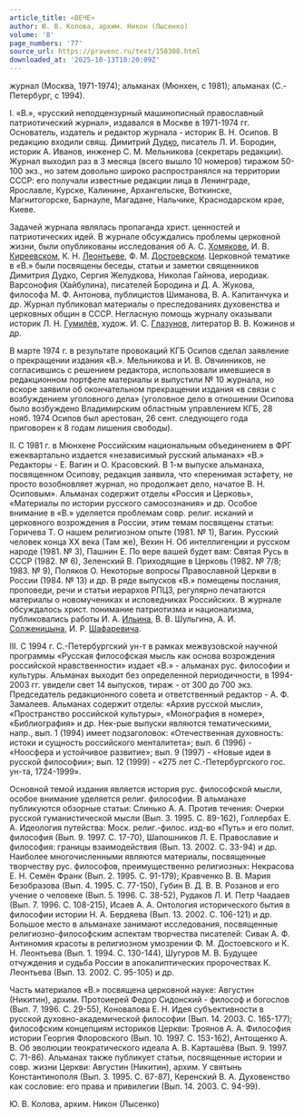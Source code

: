 ```yaml
---
article_title: «ВЕЧЕ»
author: Ю. В. Колова, архим. Никон (Лысенко)
volume: '8'
page_numbers: '77'
source_url: https://pravenc.ru/text/158308.html
downloaded_at: '2025-10-13T10:20:09Z'
---
```


журнал (Москва, 1971-1974); альманах (Мюнхен, с 1981); альманах (С.-Петербург, с 1994).

I. «В.», «русский неподцензурный машинописный православный патриотический журнал», издавался в Москве в 1971-1974 гг. Основатель, издатель и редактор журнала - историк В. Н. Осипов. В редакцию входили свящ. Димитрий [Дудко](https://pravenc.ru/text/Дудко.html), писатель Л. И. Бородин, историк А. Иванов, инженер С. М. Мельникова (секретарь редакции). Журнал выходил раз в 3 месяца (всего вышло 10 номеров) тиражом 50-100 экз., но затем довольно широко распространялся на территории СССР: его получали известные редакции лица в Ленинграде, Ярославле, Курске, Калинине, Архангельске, Воткинске, Магнитогорске, Барнауле, Магадане, Нальчике, Краснодарском крае, Киеве.

Задачей журнала являлась пропаганда христ. ценностей и патриотических идей. В журнале обсуждались проблемы церковной жизни, были опубликованы исследования об А. С. [Хомякове](https://pravenc.ru/text/Хомякове.html), И. В. [Киреевском](https://pravenc.ru/text/Киреевском.html), К. Н. [Леонтьеве](https://pravenc.ru/text/Леонтьев.html), Ф. М. [Достоевском](https://pravenc.ru/text/Достоевском.html). Церковной тематике в «В.» были посвящены беседы, статьи и заметки священников Димитрия Дудко, Сергия Желудкова, Николая Гайнова, иеродиак. Варсонофия (Хайбулина), писателей Бородина и Д. А. Жукова, философа М. Ф. Антонова, публицистов Шиманова, В. А. Капитанчука и др. Журнал публиковал материалы о преследованиях духовенства и церковных общин в СССР. Негласную помощь журналу оказывали историк Л. Н. [Гумилёв](https://pravenc.ru/text/Гумилёв.html), худож. И. С. [Глазунов](https://pravenc.ru/text/Глазунов.html), литератор В. В. Кожинов и др.

В марте 1974 г. в результате провокаций КГБ Осипов сделал заявление о прекращении издания «В.». Мельникова и И. В. Овчинников, не согласившись с решением редактора, использовали имевшиеся в редакционном портфеле материалы и выпустили № 10 журнала, но вскоре заявили об окончательном прекращении издания «в связи с возбуждением уголовного дела» (уголовное дело в отношении Осипова было возбуждено Владимирским областным управлением КГБ, 28 нояб. 1974 Осипов был арестован, 26 сент. следующего года приговорен к 8 годам лишения свободы).

II. С 1981 г. в Мюнхене Российским национальным объединением в ФРГ ежеквартально издается «независимый русский альманах» «В.» Редакторы - Е. Вагин и О. Красовский. В 1-м выпуске альманаха, посвященном Осипову, редакция заявила, что «перенимая эстафету, не просто возобновляет журнал, но продолжает дело, начатое В. Н. Осиповым». Альманах содержит отделы «Россия и Церковь», «Материалы по истории русского самосознания» и др. Особое внимание в «В.» уделяется проблемам совр. религ. исканий и церковного возрождения в России, этим темам посвящены статьи: Горичева Т. О нашем религиозном опыте (1981. № 1), Вагин. Русский человек конца ХХ века (Там же), Вехин Н. Об интеллигенции и русском народе (1981. № 3), Пашнин Е. По вере вашей будет вам: Святая Русь в СССР (1982. № 6), Зеленский В. Приходящие в Церковь (1982. № 7/8; 1983. № 9), Поляков О. Некоторые вопросы Православной Церкви в России (1984. № 13) и др. В ряде выпусков «В.» помещены послания, проповеди, речи и статьи иерархов РПЦЗ, регулярно печатаются материалы о новомучениках и исповедниках Российских. В журнале обсуждалось христ. понимание патриотизма и национализма, публиковались работы И. А. [Ильина](https://pravenc.ru/text/Ильина.html), В. В. Шульгина, А. И. [Солженицына](https://pravenc.ru/text/Солженицына.html), И. Р. [Шафаревича](https://pravenc.ru/text/Шафаревича.html).

III. С 1994 г. С.-Петербургский ун-т в рамках межвузовской научной программы «Русская философская мысль как основа возрождения российской нравственности» издает «В.» - альманах рус. философии и культуры. Альманах выходит без определенной периодичности, в 1994-2003 гг. увидели свет 14 выпусков, тираж - от 300 до 700 экз. Председатель редакционного совета и ответственный редактор - А. Ф. Замалеев. Альманах содержит отделы: «Архив русской мысли», «Пространство российской культуры», «Монография в номере», «Библиография» и др. Нек-рые выпуски являются тематическими, напр., вып. 1 (1994) имеет подзаголовок: «Отечественная духовность: истоки и сущность российского менталитета»; вып. 6 (1996) - «Ноосфера и устойчивое развитие»; вып. 9 (1997) - «Новые идеи в русской философии»; вып. 12 (1999) - «275 лет С.-Петербургского гос. ун-та, 1724-1999».

Основной темой издания является история рус. философской мысли, особое внимание уделяется религ. философии. В альманахе публикуются обзорные статьи: Слинько А. А. Против течения: Очерки русской гуманистической мысли (Вып. 3. 1995. С. 89-162), Голлербах Е. А. Идеология путейства: Моск. религ.-филос. изд-во «Путь» и его полит. философия (Вып. 9. 1997. С. 17-70), Шапошников Л. Е. Православие и философия: границы взаимодействия (Вып. 13. 2002. С. 33-94) и др. Наиболее многочисленными являются материалы, посвященные творчеству рус. философов, преимущественно религиозных: Некрасова Е. Н. Семён Франк (Вып. 2. 1995. С. 91-179); Кравченко В. В. Мария Безобразова (Вып. 4. 1995. С. 77-150), Губин В. Д. В. В. Розанов и его учение о человеке (Вып. 5. 1996. С. 38-52), Рудаков Л. И. Петр Чаадаев (Вып. 7. 1996. С. 108-215), Исаев А. А. Онтология исторического бытия в философии истории Н. А. Бердяева (Вып. 13. 2002. С. 106-121) и др. Большое место в альманахе занимают исследования, посвященные религиозно-философским аспектам творчества писателей: Сивак А. Ф. Антиномия красоты в религиозном умозрении Ф. М. Достоевского и К. Н. Леонтьева (Вып. 1. 1994. С. 130-144), Шугуров М. В. Будущее отчуждения и судьба России в апокалиптических пророчествах К. Леонтьева (Вып. 13. 2002. С. 95-105) и др.

Часть материалов «В.» посвящена церковной науке: Августин (Никитин), архим. Протоиерей Федор Сидонский - философ и богослов (Вып. 7. 1996. С. 29-55), Коновалова Е. Н. Идея субъективности в русской духовно-академической философии (Вып. 14. 2003. С. 165-177); философским концепциям историков Церкви: Троянов А. А. Философия истории Георгия Флоровского (Вып. 10. 1997. С. 153-162), Антощенко А. В. Об эволюции теократического идеала А. В. Карташёва (Вып. 9. 1997. С. 71-86). Альманах также публикует статьи, посвященные истории и совр. жизни Церкви: Августин (Никитин), архим. У святынь Константинополя (Вып. 3. 1995. С. 67-87), Керенский В. А. Духовенство как сословие: его права и привилегии (Вып. 14. 2003. С. 94-99).

Ю. В. Колова, архим. Никон (Лысенко)
